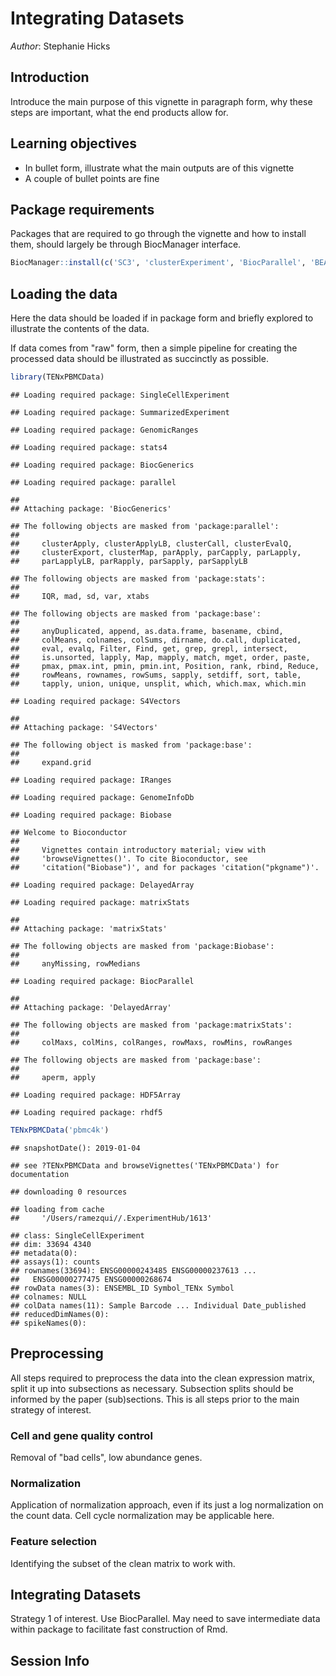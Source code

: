 # Integrating Datasets

_Author_: Stephanie Hicks

## Introduction

Introduce the main purpose of this vignette in paragraph form, why these steps are important, what the end products allow for.

## Learning objectives

* In bullet form, illustrate what the main outputs are of this vignette
* A couple of bullet points are fine

## Package requirements

Packages that are required to go through the vignette and how to install them, should largely be through BiocManager interface.


```r
BiocManager::install(c('SC3', 'clusterExperiment', 'BiocParallel', 'BEARscc', 'zinbwave', 'edgeR', 'DESeq2', 'MAST', 'scDD'))
```

## Loading the data

Here the data should be loaded if in package form and briefly explored to illustrate the contents of the data. 

If data comes from "raw" form, then a simple pipeline for creating the processed data should be illustrated as succinctly as possible.


```r
library(TENxPBMCData)
```

```
## Loading required package: SingleCellExperiment
```

```
## Loading required package: SummarizedExperiment
```

```
## Loading required package: GenomicRanges
```

```
## Loading required package: stats4
```

```
## Loading required package: BiocGenerics
```

```
## Loading required package: parallel
```

```
## 
## Attaching package: 'BiocGenerics'
```

```
## The following objects are masked from 'package:parallel':
## 
##     clusterApply, clusterApplyLB, clusterCall, clusterEvalQ,
##     clusterExport, clusterMap, parApply, parCapply, parLapply,
##     parLapplyLB, parRapply, parSapply, parSapplyLB
```

```
## The following objects are masked from 'package:stats':
## 
##     IQR, mad, sd, var, xtabs
```

```
## The following objects are masked from 'package:base':
## 
##     anyDuplicated, append, as.data.frame, basename, cbind,
##     colMeans, colnames, colSums, dirname, do.call, duplicated,
##     eval, evalq, Filter, Find, get, grep, grepl, intersect,
##     is.unsorted, lapply, Map, mapply, match, mget, order, paste,
##     pmax, pmax.int, pmin, pmin.int, Position, rank, rbind, Reduce,
##     rowMeans, rownames, rowSums, sapply, setdiff, sort, table,
##     tapply, union, unique, unsplit, which, which.max, which.min
```

```
## Loading required package: S4Vectors
```

```
## 
## Attaching package: 'S4Vectors'
```

```
## The following object is masked from 'package:base':
## 
##     expand.grid
```

```
## Loading required package: IRanges
```

```
## Loading required package: GenomeInfoDb
```

```
## Loading required package: Biobase
```

```
## Welcome to Bioconductor
## 
##     Vignettes contain introductory material; view with
##     'browseVignettes()'. To cite Bioconductor, see
##     'citation("Biobase")', and for packages 'citation("pkgname")'.
```

```
## Loading required package: DelayedArray
```

```
## Loading required package: matrixStats
```

```
## 
## Attaching package: 'matrixStats'
```

```
## The following objects are masked from 'package:Biobase':
## 
##     anyMissing, rowMedians
```

```
## Loading required package: BiocParallel
```

```
## 
## Attaching package: 'DelayedArray'
```

```
## The following objects are masked from 'package:matrixStats':
## 
##     colMaxs, colMins, colRanges, rowMaxs, rowMins, rowRanges
```

```
## The following objects are masked from 'package:base':
## 
##     aperm, apply
```

```
## Loading required package: HDF5Array
```

```
## Loading required package: rhdf5
```

```r
TENxPBMCData('pbmc4k')
```

```
## snapshotDate(): 2019-01-04
```

```
## see ?TENxPBMCData and browseVignettes('TENxPBMCData') for documentation
```

```
## downloading 0 resources
```

```
## loading from cache 
##     '/Users/ramezqui//.ExperimentHub/1613'
```

```
## class: SingleCellExperiment 
## dim: 33694 4340 
## metadata(0):
## assays(1): counts
## rownames(33694): ENSG00000243485 ENSG00000237613 ...
##   ENSG00000277475 ENSG00000268674
## rowData names(3): ENSEMBL_ID Symbol_TENx Symbol
## colnames: NULL
## colData names(11): Sample Barcode ... Individual Date_published
## reducedDimNames(0):
## spikeNames(0):
```

## Preprocessing

All steps required to preprocess the data into the clean expression matrix, split it up into subsections as necessary. Subsection splits should be informed by the paper (sub)sections. This is all steps prior to the main strategy of interest.

### Cell and gene quality control

Removal of "bad cells", low abundance genes. 

### Normalization

Application of normalization approach, even if its just a log normalization on the count data. Cell cycle normalization may be applicable here.

### Feature selection

Identifying the subset of the clean matrix to work with.

## Integrating Datasets

Strategy 1 of interest. Use BiocParallel. May need to save intermediate data within package to facilitate fast construction of Rmd.


## Session Info


